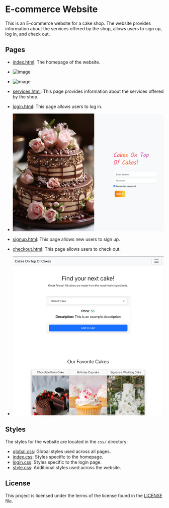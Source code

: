 # E-commerce Website

This is an E-commerce website for a cake shop. The website provides information about the services offered by the shop, allows users to sign up, log in, and check out.

## Pages

- [index.html](index.html): The homepage of the website.
- ![image](https://github.com/JonCGroberg/ecommerce-capstone/assets/55463563/e8b45856-c74d-443c-a052-a061b8bcad6f)
- ![image](https://github.com/JonCGroberg/ecommerce-capstone/assets/55463563/21d1c1d1-b542-4669-895b-0b2290bb1483)



- [services.html](services.html): This page provides information about the services offered by the shop.

- [login.html](login.html): This page allows users to log in.
- ![login_screenshot](./screenshots/LoginPage.png)

- [signup.html](signup.html): This page allows new users to sign up.

- [checkout.html](checkout.html): This page allows users to check out.
- ![checkout_screenshot](./screenshots/checkout.png)

## Styles

The styles for the website are located in the `css/` directory:

- [global.css](css/global.css): Global styles used across all pages.
- [index.css](css/index.css): Styles specific to the homepage.
- [login.css](css/login.css): Styles specific to the login page.
- [style.css](css/style.css): Additional styles used across the website.

## License

This project is licensed under the terms of the license found in the [LICENSE](LICENSE) file.
